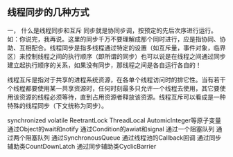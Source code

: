 ## 线程同步的几种方式

一， 什么是线程同步和互斥
同步就是协同步调，按预定的先后次序进行运行。如：你说完，我再说。这里的同步千万不要理解成那个同时进行，应是指协同、协助、互相配合。线程同步是指多线程通过特定的设置（如互斥量，事件对象，临界区）来控制线程之间的执行顺序（即所谓的同步）也可以说是在线程之间通过同步建立起执行顺序的关系，如果没有同步，那线程之间是各自运行各自的！

线程互斥是指对于共享的进程系统资源，在各单个线程访问时的排它性。当有若干个线程都要使用某一共享资源时，任何时刻最多只允许一个线程去使用，其它要使用该资源的线程必须等待，直到占用资源者释放该资源。线程互斥可以看成是一种特殊的线程同步（下文统称为同步）。

synchronized
volatile
ReetrantLock
ThreadLocal
AutomicInteger等原子变量
通过Object的wait和notify
通过Condition的awiat和signal
通过一个阻塞队列
通过两个阻塞队列
通过SynchronousQueue 
通过线程池的Callback回调
通过同步辅助类CountDownLatch
通过同步辅助类CyclicBarrier